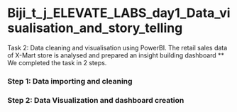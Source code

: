 # Biji_t_j_ELEVATE_LABS_day1_Data_visualisation_and_story_telling
Task 2: Data cleaning and visualisation using PowerBI. The retail sales data of X-Mart store is analysed and prepared an insight building dashboard
** We completed the task in 2 steps.
### Step 1: Data importing and cleaning
### Step 2: Data Visualization and dashboard creation

